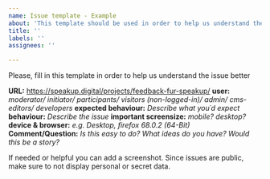 ```yaml
---
name: Issue template - Example
about: 'This template should be used in order to help us understand the issue better. '
title: ''
labels: ''
assignees: ''

---
```


Please, fill in this template in order to help us understand the issue better

**URL:** https://speakup.digital/projects/feedback-fur-speakup/
**user:** *moderator/ initiator/ participants/ visitors (non-logged-in)/ admin/ cms-editors/ developers*
**expected behaviour:** *Describe what you´d expect*
**behaviour:** *Describe the issue*
**important screensize:** *mobile? desktop?*
**device & browser:** *e.g. Desktop, firefox 68.0.2 (64-Bit)*
**Comment/Question:** *Is this easy to do? What ideas do you have? Would this be a story?* 

If needed or helpful you can add a screenshot. Since issues are public, make sure to not display personal or secret data.
